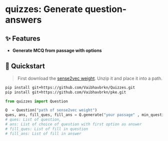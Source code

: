 # quizzes: Generate question-answers

## ✨ Features

- **Generate MCQ from passage with options**

## 🚀 Quickstart

> First download the [sense2vec weight](https://drive.google.com/drive/folders/14TCl8EUra0a7Xl_29hr7sgKOWrMGpyV1?usp=sharing). Unzip it and place it into a path.

```bash
pip install git+https://github.com/Vaibhavbrkn/Quizzes.git
pip install git+https://github.com/Vaibhavbrkn/pke.git
```

```python
from quizzes import Question

Q  = Question("path of sense2vec weight")
ques, ans, fill_ques, fill_ans = Q.generate("your passage" , min_question = 5, max_question = 8, min_fill_ques = 2, max_fill_ques=4)
# ques: List of question,
# ans: List of choice of question with first option as answer
# fill_ques: List of fill in question
# fill_ans: List of fill in answer
```
